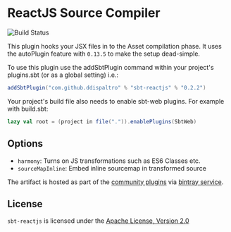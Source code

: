 # ReactJS Source Compiler

![Build Status](https://travis-ci.org/ddispaltro/sbt-reactjs.svg?branch=master)

This plugin hooks your JSX files in to the Asset compilation phase.
It uses the autoPlugin feature with `0.13.5` to make the setup dead-simple.

To use this plugin use the addSbtPlugin command within your project's
plugins.sbt (or as a global setting) i.e.:

```scala
addSbtPlugin("com.github.ddispaltro" % "sbt-reactjs" % "0.2.2")
```

Your project's build file also needs to enable sbt-web plugins. For example with build.sbt:

```scala
lazy val root = (project in file(".")).enablePlugins(SbtWeb)
```

## Options

 - `harmony`: Turns on JS transformations such as ES6 Classes etc.
 - `sourceMapInline`: Embed inline sourcemap in transformed source

The artifact is hosted as part of the [community plugins](http://www.scala-sbt.org/0.13.5/docs/Community/Bintray-For-Plugins.html)
via [bintray service](https://bintray.com/ddispaltro/sbt-plugins/sbt-reactjs/view).


## License

`sbt-reactjs` is licensed under the [Apache License, Version 2.0](./LICENSE)
